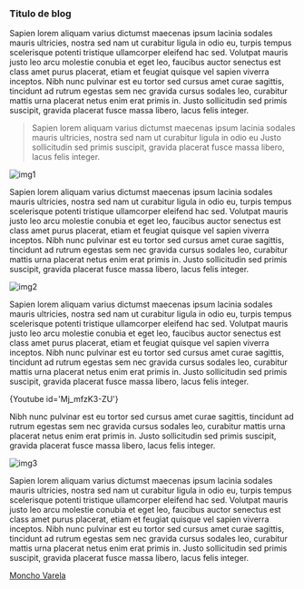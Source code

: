 ### Titulo de blog

Sapien lorem aliquam varius dictumst maecenas ipsum lacinia sodales mauris ultricies, nostra sed nam ut curabitur ligula in odio eu, turpis tempus scelerisque potenti tristique ullamcorper eleifend hac sed. Volutpat mauris justo leo arcu molestie conubia et eget leo, faucibus auctor senectus est class amet purus placerat, etiam et feugiat quisque vel sapien viverra inceptos. Nibh nunc pulvinar est eu tortor sed cursus amet curae sagittis, tincidunt ad rutrum egestas sem nec gravida cursus sodales leo, curabitur mattis urna placerat netus enim erat primis in. Justo sollicitudin sed primis suscipit, gravida placerat fusce massa libero, lacus felis integer.


> Sapien lorem aliquam varius dictumst maecenas ipsum lacinia sodales mauris ultricies, nostra sed nam ut curabitur ligula in odio eu Justo sollicitudin sed primis suscipit, gravida placerat fusce massa libero, lacus felis integer.

![img1]

Sapien lorem aliquam varius dictumst maecenas ipsum lacinia sodales mauris ultricies, nostra sed nam ut curabitur ligula in odio eu, turpis tempus scelerisque potenti tristique ullamcorper eleifend hac sed. Volutpat mauris justo leo arcu molestie conubia et eget leo, faucibus auctor senectus est class amet purus placerat, etiam et feugiat quisque vel sapien viverra inceptos. Nibh nunc pulvinar est eu tortor sed cursus amet curae sagittis, tincidunt ad rutrum egestas sem nec gravida cursus sodales leo, curabitur mattis urna placerat netus enim erat primis in. Justo sollicitudin sed primis suscipit, gravida placerat fusce massa libero, lacus felis integer.

![img2]

Sapien lorem aliquam varius dictumst maecenas ipsum lacinia sodales mauris ultricies, nostra sed nam ut curabitur ligula in odio eu, turpis tempus scelerisque potenti tristique ullamcorper eleifend hac sed. Volutpat mauris justo leo arcu molestie conubia et eget leo, faucibus auctor senectus est class amet purus placerat, etiam et feugiat quisque vel sapien viverra inceptos. Nibh nunc pulvinar est eu tortor sed cursus amet curae sagittis, tincidunt ad rutrum egestas sem nec gravida cursus sodales leo, curabitur mattis urna placerat netus enim erat primis in. Justo sollicitudin sed primis suscipit, gravida placerat fusce massa libero, lacus felis integer.

{Youtube id='Mj_mfzK3-ZU'}

Nibh nunc pulvinar est eu tortor sed cursus amet curae sagittis, tincidunt ad rutrum egestas sem nec gravida cursus sodales leo, curabitur mattis urna placerat netus enim erat primis in. Justo sollicitudin sed primis suscipit, gravida placerat fusce massa libero, lacus felis integer.

![img3]

Sapien lorem aliquam varius dictumst maecenas ipsum lacinia sodales mauris ultricies, nostra sed nam ut curabitur ligula in odio eu, turpis tempus scelerisque potenti tristique ullamcorper eleifend hac sed. Volutpat mauris justo leo arcu molestie conubia et eget leo, faucibus auctor senectus est class amet purus placerat, etiam et feugiat quisque vel sapien viverra inceptos. Nibh nunc pulvinar est eu tortor sed cursus amet curae sagittis, tincidunt ad rutrum egestas sem nec gravida cursus sodales leo, curabitur mattis urna placerat netus enim erat primis in. Justo sollicitudin sed primis suscipit, gravida placerat fusce massa libero, lacus felis integer.



[Moncho Varela](https://monchovarela.es)



[img1]: https://images.unsplash.com/photo-1500220959218-81a28e9292d0?ixlib=rb-1.2.1&ixid=eyJhcHBfaWQiOjEyMDd9&auto=format&fit=crop&w=634&q=80 "Título alternativo"

[img2]: https://images.unsplash.com/photo-1526491109672-74740652b963?ixlib=rb-1.2.1&ixid=eyJhcHBfaWQiOjEyMDd9&auto=format&fit=crop&w=1350&q=80 "Título alternativo 2"

[img3]: https://images.unsplash.com/photo-1537565266759-34bbc16be345?ixlib=rb-1.2.1&auto=format&fit=crop&w=1350&q=80
